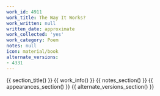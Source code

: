 ```yaml
---
work_id: 4911
work_title: The Way It Works?
work_written: null
written_date: approximate
work_collected: 'yes'
work_category: Poem
notes: null
icon: material/book
alternate_versions:
- 4331
---
```


{{ section_title() }}
{{ work_info() }}
{{ notes_section() }}
{{ appearances_section() }}
{{ alternate_versions_section() }}